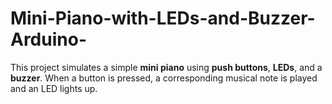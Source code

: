 # Mini-Piano-with-LEDs-and-Buzzer-Arduino-
This project simulates a simple **mini piano** using **push buttons**, **LEDs**, and a **buzzer**. When a button is pressed, a corresponding musical note is played and an LED lights up.

